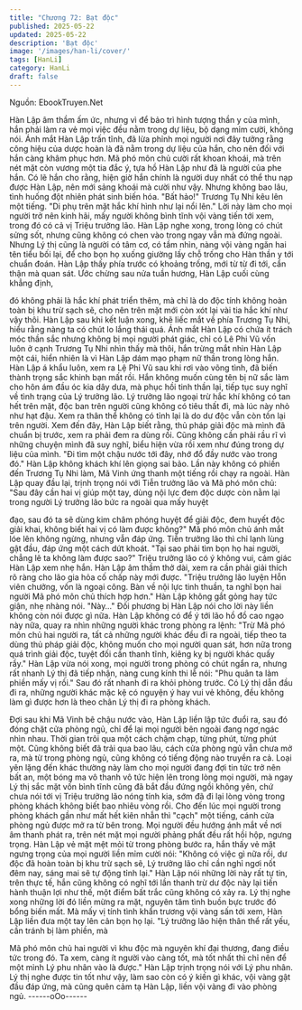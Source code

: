 ```yaml
---
title: "Chương 72: Bạt độc"
published: 2025-05-22
updated: 2025-05-22
description: 'Bạt độc'
image: '/images/han-li/cover/'
tags: [HanLi]
category: HanLi
draft: false
---
```


Nguồn: EbookTruyen.Net

Hàn Lập âm thầm ấm ức, nhưng vì để bảo trì hình tượng thần y
của mình, hắn phải làm ra vẻ mọi việc đều nằm trong dự liệu, bộ
dạng mỉm cười, không nói.
Ánh mắt Hàn Lập trấn tĩnh, đã lừa phỉnh mọi người nơi đây tưởng
rằng công hiệu của dược hoàn là đã nằm trong dự liệu của hắn,
cho nên đối với hắn càng khâm phục hơn.
Mã phó môn chủ cười rất khoan khoái, mà trên nét mặt còn
vương một tia đắc ý, tựa hồ Hàn Lập như đã là người của phe
hắn. Có lẽ hắn cho rằng, hiện giờ hắn chính là người duy nhất có
thể thu nạp được Hàn Lập, nên mới sảng khoái mà cười như vậy.
Nhưng không bao lâu, tình huống đột nhiên phát sinh biến hóa.
"Bất hảo!" Trương Tụ Nhi kêu lên một tiếng.
"Di phụ trên mặt hắc khí hình như lại nổi lên."
Lời này làm cho mọi người trở nên kinh hãi, mấy người không
bình tĩnh vội vàng tiến tới xem, trong đó có cả vị Triệu trưởng lão.
Hàn Lập nghe xong, trong lòng có chút sửng sốt, nhưng cũng
không có chen vào trong ngay vẫn mà đứng ngoài.
Nhưng Lý thị cũng là người có tâm cơ, có tầm nhìn, nàng vội
vàng ngăn hai tên tiểu bối lại, để cho bọn họ xuống giường lấy
chỗ trống cho Hàn thần y tới chuẩn đoán.
Hàn Lập thấy phía trước có khoảng trống, mới từ từ đi tới, cẩn
thận mà quan sát.
Ước chừng sau nửa tuần hương, Hàn Lập cuối cùng khẳng định,

đó không phải là hắc khí phát triển thêm, mà chỉ là do độc tính
không hoàn toàn bị khu trừ sạch sẽ, cho nên trên mặt mới còn xót
lại vài tia hắc khí như vậy thôi.
Hàn Lập sau khi kết luận xong, khẽ liếc mắt về phía Trương Tụ
Nhi, hiểu rằng nàng ta có chút lo lắng thái quá.
Ánh mắt Hàn Lập có chứa ít trách móc thần sắc nhưng không bị
mọi người phát giác, chỉ có Lê Phi Vũ vốn luôn ở cạnh Trương Tụ
Nhi nhìn thấy mà thôi, hắn trừng mắt nhìn Hàn Lập một cái, hiển
nhiên là vì Hàn Lập dám mạo phạm nữ thần trong lòng hắn.
Hàn Lập á khẩu luôn, xem ra Lệ Phi Vũ sau khi rơi vào võng tình,
đã biến thành trọng sắc khinh bạn mất rồi.
Hắn không muốn cùng tên bị nữ sắc làm cho hôn ám đầu óc kia
dây dưa, mà phục hồi tinh thần lại, tiếp tục suy nghĩ về tình trạng
của Lý trưởng lão.
Lý trưởng lão ngoại trừ hắc khí không có tan hết trên mặt, độc
ban trên người cũng không có tiêu thất đi, mà lúc này nhỏ như hạt
đậu. Xem ra thân thể không có tỉnh lại là do dư độc vẫn còn tồn
lại trên người.
Xem đến đây, Hàn Lập biết rằng, thủ pháp giải độc mà mình đã
chuẩn bị trước, xem ra phải đem ra dùng rồi. Cũng không cần
phải rầu rĩ vì những chuyện mình đã suy nghĩ, biểu hiện vừa rồi
xem như đúng trong dự liệu của mình.
"Đi tìm một chậu nước tới đây, nhớ đổ đầy nước vào trong đó."
Hàn Lập không khách khí lên giọng sai bảo.
Lần này không có phiền đến Trương Tụ Nhi làm, Mã Vinh ứng
thanh một tiếng rồi chạy ra ngoài.
Hàn Lập quay đầu lại, trịnh trọng nói với Tiễn trưởng lão và Mã
phó môn chủ:
"Sau đây cần hai vị giúp một tay, dùng nội lực đem độc dược còn
nằm lại trong người Lý trưởng lão bức ra ngoài qua mấy huyệt

đạo, sau đó ta sẽ dùng kim châm phóng huyệt để giải độc, đem
huyết độc giải khai, không biết hai vị có làm được không?"
Mã phó môn chủ ánh mắt lóe lên không ngừng, nhưng vẫn đáp
ứng. Tiễn trưởng lão thì chỉ lạnh lùng gật đầu, đáp ứng một cách
dứt khoát.
"Tại sao phải tìm bọn họ hai người, chẳng lẽ ta không làm được
sao?" Triệu trưởng lão có ý không vui, cảm giác Hàn Lập xem nhẹ
hắn.
Hàn Lập âm thầm thở dài, xem ra cần phải giải thích rõ ràng cho
lão gia hỏa cố chấp này mới được.
"Triệu trưởng lão luyện Hỗn viên chưởng, vốn là ngoại công. Bàn
về nội lực tinh thuần, ta nghĩ bọn hai người Mã phó môn chủ thích
hợp hơn." Hàn Lập không gắt gỏng hay tức giận, nhẹ nhàng nói.
"Này…"
Đối phương bị Hàn Lập nói cho lời này liền không còn nói được gì
nữa.
Hàn Lập không có để ý tới lão hồ đồ cao ngạo này nữa, quay ra
nhìn những người khác trong phòng ra lệnh:
"Trừ Mã phó môn chủ hai người ra, tất cả những người khác đều
đi ra ngoài, tiếp theo ta dùng thủ pháp giải độc, không muốn cho
mọi người quan sát, hơn nữa trong quá trình giải độc, tuyệt đối
cần thanh tĩnh, kiêng kỵ bị người khác quấy rầy."
Hàn Lập vừa nói xong, mọi người trong phòng có chút ngẩn ra,
nhưng rất nhanh Lý thị đã tiếp nhận, nàng cung kính thi lễ nói:
"Phu quân ta làm phiền mấy vị rồi." Sau đó rất nhanh đi ra khỏi
phòng trước.
Có Lý thị dẫn đầu đi ra, những người khác mặc kệ có nguyện ý
hay vui vẻ không, đều không làm gì được hơn là theo chân Lý thị
đi ra phòng khách.

Đợi sau khi Mã Vinh bê chậu nước vào, Hàn Lập liền lập tức đuổi
ra, sau đó đóng chặt cửa phòng ngủ, chỉ để lại mọi người bên
ngoài đang ngơ ngác nhìn nhau.
Thời gian trôi qua một cách chậm chạp, từng phút, từng phút một.
Cũng không biết đã trải qua bao lâu, cách cửa phòng ngủ vẫn
chưa mở ra, mà từ trong phòng ngủ, cũng không có tiếng động
nào truyền ra cả.
Loại yên lặng đến khác thường này làm cho mọi người đang đợi
tin tức trở nên bất an, một bóng ma vô thanh vô tức hiện lên trong
lòng mọi người, mà ngay Lý thị sắc mặt vốn bình tĩnh cũng đã bắt
đầu đứng ngồi không yên, chứ chưa nói tới vị Triệu trưởng lão
nóng tính kia, sớm đã đi lại lòng vòng trong phòng khách không
biết bao nhiêu vòng rồi.
Cho đến lúc mọi người trong phòng khách gần như mất hết kiên
nhẫn thì "cạch" một tiếng, cánh cửa phòng ngủ được mở ra từ
bên trong.
Mọi người đều hướng ánh mắt về nơi âm thanh phát ra, trên nét
mặt mọi người phảng phất đều rất hồi hộp, ngưng trọng.
Hàn Lập vẻ mặt mệt mỏi từ trong phòng bước ra, hắn thấy vẻ mặt
ngưng trọng của mọi người liền mỉm cười nói:
"Không có việc gì nữa rồi, dư độc đã hoàn toàn bị khu trừ sạch sẽ,
Lý trưởng lão chỉ cần nghỉ ngơi nốt đêm nay, sáng mai sẽ tự động
tỉnh lại."
Hàn Lập nói những lời này rất tự tin, trên thực tế, hắn cũng không
có nghĩ tới lần thanh trừ dư độc này lại tiến hành thuận lợi như
thế, một điểm bất trắc cũng không có xảy ra.
Lý thị nghe xong những lời đó liền mừng ra mặt, nguyên tâm tình
buồn bực trước đó bổng biến mất. Mà mấy vị tính tình khẩn
trương vội vàng sấn tới xem, Hàn Lập liền đưa một tay lên cản
bọn họ lại.
"Lý trưởng lão hiện thân thể rất yếu, cần tránh bị làm phiền, mà

Mã phó môn chủ hai người vì khu độc mà nguyên khí đại thương,
đang điều tức trong đó. Ta xem, càng ít người vào càng tốt, mà tốt
nhất thì chỉ nên để một mình Lý phu nhân vào là được." Hàn Lập
trịnh trọng nói với Lý phu nhân.
Lý thị nghe được tin tốt như vậy, làm sao còn có ý kiến gì khác,
vội vàng gật đầu đáp ứng, mà cũng quên cảm tạ Hàn Lập, liền vội
vàng đi vào phòng ngủ.
------oOo------
